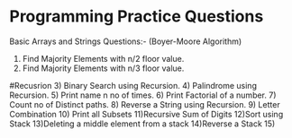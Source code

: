 # Programming Practice Questions

Basic Arrays and Strings Questions:-
(Boyer-Moore Algorithm)
1) Find Majority Elements with n/2 floor value.
2) Find Majority Elements with n/3 floor value.


#Recusrion
3) Binary Search using Recursion.
4) Palindrome using Recursion.
5) Print name n no of times.
6) Print Factorial of a number.
7) Count no of Distinct paths.
8) Reverse a String using Recursion.
9) Letter Combination
10) Print all Subsets
11)Recursive Sum of Digits
12)Sort using Stack
13)Deleting a middle element from a stack
14)Reverse a Stack
15)
